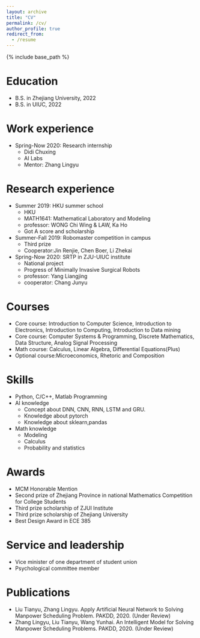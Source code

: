 ```yaml
---
layout: archive
title: "CV"
permalink: /cv/
author_profile: true
redirect_from:
  - /resume
---
```


{% include base_path %}

Education
======
* B.S. in Zhejiang University, 2022
* B.S. in UIUC, 2022

Work experience
======
* Spring-Now 2020: Research internship
  * Didi Chuxing
  * AI Labs
  * Mentor: Zhang Lingyu 
  
Research experience
======
* Summer 2019: HKU summer school
  * HKU
  * MATH1641: Mathematical Laboratory and Modeling
  * professor: WONG Chi Wing & LAW, Ka Ho
  * Got A score and scholarship
* Summer-Fall 2019: Robomaster competition in campus
  * Third prize
  * Cooperator:Jin Renjie, Chen Boer, Li Zhekai
* Spring-Now 2020: SRTP in ZJU-UIUC institute
  * National project
  * Progress of Minimally Invasive Surgical Robots
  * professor: Yang Liangjing
  * cooperator: Chang Junyu

  
Courses
======
* Core course: Introduction to Computer Science, Introduction to Electronics, Introduction to Computing, Introduction to Data mining
* Core course: Computer Systems & Programming, Discrete Mathematics, Data Structure, Analog Signal Processing
* Math course: Calculus, Linear Algebra, Differential Equations(Plus)
* Optional course:Microeconomics, Rhetoric and Composition
  
Skills
======
* Python, C/C++, Matlab Programming
* AI knowledge
  * Concept about DNN, CNN, RNN, LSTM and GRU.
  * Knowledge about pytorch
  * Knowledge about sklearn,pandas
* Math knowledge
  * Modeling
  * Calculus
  * Probability and statistics

Awards
======
* MCM Honorable Mention
* Second prize of Zhejiang Province in national Mathematics Competition for College Students
* Third prize scholarship of ZJUI Institute
* Third prize scholarship of Zhejiang University
* Best Design Award in ECE 385
  
Service and leadership
======
* Vice minister of one department of student union
* Psychological committee member

Publications
======
<!--
  <ul>{% for post in site.publications %}
    {% include archive-single-cv.html %}
  {% endfor %}</ul>
-->
* Liu Tianyu, Zhang Lingyu. Apply Artificial Neural Network to Solving Manpower Scheduling Problem. PAKDD, 2020. (Under Review) 
* Zhang Lingyu, Liu Tianyu, Wang Yunhai. An Intelligent Model for Solving Manpower Scheduling Problems. PAKDD, 2020. (Under Review)

<!--
Talks
======
  <ul>{% for post in site.talks %}
    //{% include archive-single-talk-cv.html %}
  //{% endfor %}</ul>
  In process 
Teaching
======
  //<ul>{% for post in site.teaching %}
    //{% include archive-single-cv.html %}
  //{% endfor %}</ul>
  In process
-->
  

